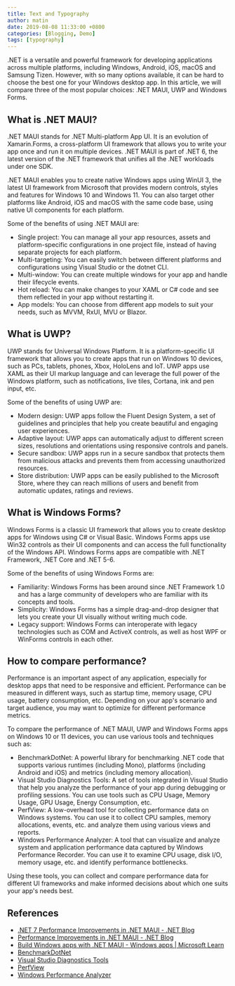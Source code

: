 ```yaml
---
title: Text and Typography
author: matin
date: 2019-08-08 11:33:00 +0800
categories: [Blogging, Demo]
tags: [typography]
---
```


.NET is a versatile and powerful framework for developing applications across multiple platforms, including Windows, Android, iOS, macOS and Samsung Tizen. However, with so many options available, it can be hard to choose the best one for your Windows desktop app. In this article, we will compare three of the most popular choices: .NET MAUI, UWP and Windows Forms.

## What is .NET MAUI?

.NET MAUI stands for .NET Multi-platform App UI. It is an evolution of Xamarin.Forms, a cross-platform UI framework that allows you to write your app once and run it on multiple devices. .NET MAUI is part of .NET 6, the latest version of the .NET framework that unifies all the .NET workloads under one SDK.

.NET MAUI enables you to create native Windows apps using WinUI 3, the latest UI framework from Microsoft that provides modern controls, styles and features for Windows 10 and Windows 11. You can also target other platforms like Android, iOS and macOS with the same code base, using native UI components for each platform.

Some of the benefits of using .NET MAUI are:

- Single project: You can manage all your app resources, assets and platform-specific configurations in one project file, instead of having separate projects for each platform.
- Multi-targeting: You can easily switch between different platforms and configurations using Visual Studio or the dotnet CLI.
- Multi-window: You can create multiple windows for your app and handle their lifecycle events.
- Hot reload: You can make changes to your XAML or C# code and see them reflected in your app without restarting it.
- App models: You can choose from different app models to suit your needs, such as MVVM, RxUI, MVU or Blazor.

## What is UWP?

UWP stands for Universal Windows Platform. It is a platform-specific UI framework that allows you to create apps that run on Windows 10 devices, such as PCs, tablets, phones, Xbox, HoloLens and IoT. UWP apps use XAML as their UI markup language and can leverage the full power of the Windows platform, such as notifications, live tiles, Cortana, ink and pen input, etc.

Some of the benefits of using UWP are:

- Modern design: UWP apps follow the Fluent Design System, a set of guidelines and principles that help you create beautiful and engaging user experiences.
- Adaptive layout: UWP apps can automatically adjust to different screen sizes, resolutions and orientations using responsive controls and panels.
- Secure sandbox: UWP apps run in a secure sandbox that protects them from malicious attacks and prevents them from accessing unauthorized resources.
- Store distribution: UWP apps can be easily published to the Microsoft Store, where they can reach millions of users and benefit from automatic updates, ratings and reviews.

## What is Windows Forms?

Windows Forms is a classic UI framework that allows you to create desktop apps for Windows using C# or Visual Basic. Windows Forms apps use Win32 controls as their UI components and can access the full functionality of the Windows API. Windows Forms apps are compatible with .NET Framework, .NET Core and .NET 5-6.

Some of the benefits of using Windows Forms are:

- Familiarity: Windows Forms has been around since .NET Framework 1.0 and has a large community of developers who are familiar with its concepts and tools.
- Simplicity: Windows Forms has a simple drag-and-drop designer that lets you create your UI visually without writing much code.
- Legacy support: Windows Forms can interoperate with legacy technologies such as COM and ActiveX controls, as well as host WPF or WinForms controls in each other.

## How to compare performance?

Performance is an important aspect of any application, especially for desktop apps that need to be responsive and efficient. Performance can be measured in different ways, such as startup time, memory usage, CPU usage, battery consumption, etc. Depending on your app's scenario and target audience, you may want to optimize for different performance metrics.

To compare the performance of .NET MAUI, UWP and Windows Forms apps on Windows 10 or 11 devices, you can use various tools and techniques such as:

- BenchmarkDotNet: A powerful library for benchmarking .NET code that supports various runtimes (including Mono), platforms (including Android and iOS) and metrics (including memory allocation).
- Visual Studio Diagnostics Tools: A set of tools integrated in Visual Studio that help you analyze the performance of your app during debugging or profiling sessions. You can use tools such as CPU Usage, Memory Usage, GPU Usage, Energy Consumption, etc.
- PerfView: A low-overhead tool for collecting performance data on Windows systems. You can use it to collect CPU samples, memory allocations, events, etc. and analyze them using various views and reports.
- Windows Performance Analyzer: A tool that can visualize and analyze system and application performance data captured by Windows Performance Recorder. You can use it to examine CPU usage, disk I/O, memory usage, etc. and identify performance bottlenecks.

Using these tools, you can collect and compare performance data for different UI frameworks and make informed decisions about which one suits your app's needs best.

## References

- [.NET 7 Performance Improvements in .NET MAUI - .NET Blog](https://devblogs.microsoft.com/dotnet/dotnet-7-performance-improvements-in-dotnet-maui/)
- [Performance Improvements in .NET MAUI - .NET Blog](https://devblogs.microsoft.com/dotnet/performance-improvements-in-dotnet-maui/)
- [Build Windows apps with .NET MAUI - Windows apps | Microsoft Learn](https://learn.microsoft.com/en-us/windows/apps/windows-dotnet-maui/)
- [BenchmarkDotNet](https://benchmarkdotnet.org/)
- [Visual Studio Diagnostics Tools](https://docs.microsoft.com/en-us/visualstudio/profiling/profiling-feature-tour?view=vs-2022)
- [PerfView](https://github.com/microsoft/perfview)
- [Windows Performance Analyzer](https://docs.microsoft.com/en-us/windows-hardware/test/wpt/windows-performance-analyzer)

